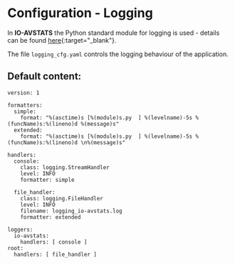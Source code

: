 # Configuration - Logging

In **IO-AVSTATS** the Python standard module for logging is used - details can be found [here](https://docs.python.org/3/library/logging.config.html){:target="_blank"}.

The file `logging_cfg.yaml` controls the logging behaviour of the application. 

## Default content:

    version: 1
    
    formatters:
      simple:
        format: "%(asctime)s [%(module)s.py  ] %(levelname)-5s %(funcName)s:%(lineno)d %(message)s"
      extended:
        format: "%(asctime)s [%(module)s.py  ] %(levelname)-5s %(funcName)s:%(lineno)d \n%(message)s"
    
    handlers:
      console:
        class: logging.StreamHandler
        level: INFO
        formatter: simple
    
      file_handler:
        class: logging.FileHandler
        level: INFO
        filename: logging_io-avstats.log
        formatter: extended
    
    loggers:
      io-avstats:
        handlers: [ console ]
    root:
      handlers: [ file_handler ]
